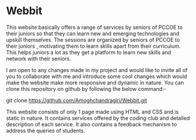 # Webbit
This website basically offers a range of services by seniors of PCCOE to their juniors so that they can learn new and emerging technologies and
upskill themselves. The sessions are organized by seniors of PCCOE to their juniors , motivating them to learn skills apart from their curriculum.
This helps juniors a lot as they get a platform to learn new skills and network with their seniors.

I am open to any changes made in my project and would like to invite all of you to collaborate with me and introduce some cool changes which would make the website make more responsive and dynamic in nature.
You can clone this repository on github by following the below command:- 

git clone https://github.com/Amoghchandragiri/Webbit.git

This website consists of only 1 page made using HTML and CSS and is static in nature. It contains services offered by the coding club and detailed description of each service. It also contains a feedback mechanism to address the queries of students. 
